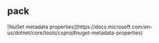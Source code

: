 ## pack

<small>
[NuGet metadata properties](https://docs.microsoft.com/en-us/dotnet/core/tools/csproj#nuget-metadata-properties)
</small>